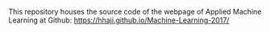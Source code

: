 This repository houses the source code of the webpage of Applied Machine Learning at Github: 
https://hhaji.github.io/Machine-Learning-2017/
